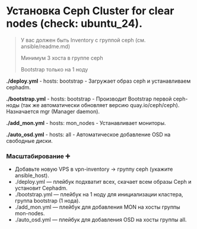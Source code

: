 # Установка Ceph Cluster for clear nodes (check: ubuntu_24).

> У вас должен быть Inventory c группой ceph (см. ansible/readme.md)
> 
> Минимум 3 хоста в группе ceph
> 
> Bootstrap только на 1 ноду
> 

**./deploy.yml** - hosts: bootstrap - Загружает образ ceph и устанавливаем cephadm.

**./bootstrap.yml** - hosts: bootstrap - Производит Bootstrap первой ceph-ноды (так же автоматически обновляет версию quay.io/ceph/ceph). Назначается mgr (Manager daemon).

**./add_mon.yml** - hosts: mon_nodes - Устанавливает мониторы.

**./auto_osd.yml** - hosts: all - Автоматическое добавление OSD на свободные диски.


### Масштабирование ➕
- Добавьте новую VPS в vpn-inventory → группу ceph (укажите ansible_host).
- ./deploy.yml — плейбук подхватит всех, скачает всем образы Ceph и установит Cephadm.
- ./bootstrap.yml — плейбук на 1 ноду для инициализации кластера, группа bootstrap (1 нода).
- ./add_mon.yml — плейбук для добавления MON на хосты группы mon-nodes.
- ./auto_osd.yml — плейбук для добавления OSD на хосты группы all.
